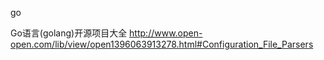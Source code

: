 go

Go语言(golang)开源项目大全
http://www.open-open.com/lib/view/open1396063913278.html#Configuration_File_Parsers